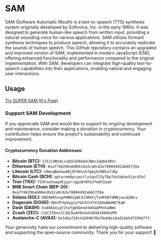 <h1>SAM</h1>
SAM (Software Automatic Mouth) is a text-to-speech (TTS) synthesis system originally developed by Softvoice, Inc. in the early 1980s. It was designed to generate human-like speech from written input, providing a natural-sounding voice for various applications. SAM utilizes formant synthesis techniques to produce speech, allowing it to accurately replicate the sounds of human speech. This GitHub repository contains an upgraded and improved version of SAM, implemented in modern JavaScript (ES6), offering enhanced functionality and performance compared to the original implementation. With SAM, developers can integrate high-quality text-to-speech capabilities into their applications, enabling natural and engaging user interactions.
<h2>Usage</h2>
<a href="https://supersam.rf.gd">Try SUPER SAM (It's Free)</a>

### Support SAM Development

If you appreciate SAM and would like to support its ongoing development and maintenance, consider making a donation in cryptocurrency. Your contribution helps ensure the project's sustainability and continued improvement.

#### Cryptocurrency Donation Addresses:

- **Bitcoin (BTC):** `17kJi9MzQcsuQShZHkbk8JWmcZqUm43BVc`
- **Ethereum (ETH):** `0xa7746296ab004c0a3ca0c62e78004492ab65739a`
- **Litecoin (LTC):** `LMmsqBwVaw4Bj9f4H1o5fgmyXJ9NSa7iRp`
- **Bitcoin Cash (BCH):** `qptarem0pcyqstlytguf23y76p7du5q6au5jacd5al`
- **Tron (TRX):** `TS5FxwtmaqxKjpyrrggiNrNYbJfmdY2ywd`
- **BNB Smart Chain (BEP-20):** `0xa7746296ab004c0a3ca0c62e78004492ab65739a`
- **Solana (SOL):** `D8D96K5vepPHBKCpWC4J3RkFjTvHP48fdMNjveuQ3Bcv`
- **Dogecoin (DOGE):** `D8nfP3p6ygJy7GG3VtX7V2Q4wAWaHE7kqK`
- **Dash (DASH):** `XxA9ASXigY2toYgQkDnekSmGGAPRnhaBWo`
- **Zcash (ZEC):** `t1XC3T6nvJCJ6CRoAYDvGoF48XE4XKHhVPR`
- **Avalanche-C (AVAX):** `0x54ba720c41b94b70a78a94e18ad2da5df399d7f3`

Your generosity fuels our commitment to delivering high-quality software and supporting the open-source community. Thank you for your support! 🚀
